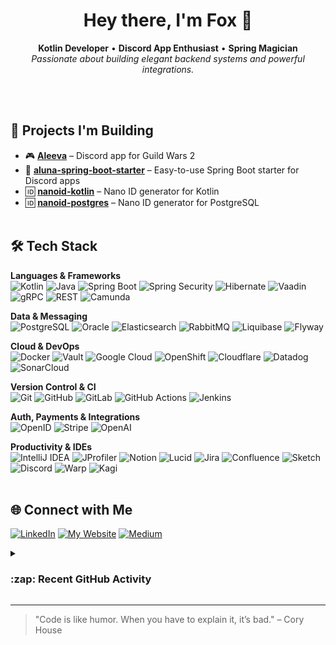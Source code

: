 <h1 align="center">Hey there, I'm Fox 🦊</h1>
<p align="center">
  <strong>Kotlin Developer</strong> • <strong>Discord App Enthusiast</strong> • <strong>Spring Magician</strong><br>
  <i>Passionate about building elegant backend systems and powerful integrations.</i>
</p>

<br><br>

## 🚀 Projects I'm Building

- 🎮 **[Aleeva](https://aleeva.io)** – Discord app for Guild Wars 2
- 🧩 **[aluna-spring-boot-starter](https://github.com/viascom/aluna-spring-boot-starter)** – Easy-to-use Spring Boot starter for Discord apps
- 🆔 **[nanoid-kotlin](https://github.com/viascom/nanoid-kotlin)** – Nano ID generator for Kotlin
- 🆔 **[nanoid-postgres](https://github.com/viascom/nanoid-postgres)** – Nano ID generator for PostgreSQL
<br><br>

## 🛠️ Tech Stack

**Languages & Frameworks**  
![Kotlin](https://img.shields.io/badge/Kotlin-7F52FF?logo=kotlin&logoColor=white)
![Java](https://img.shields.io/badge/Java-E76F00?logo=openjdk&logoColor=white)
![Spring Boot](https://img.shields.io/badge/Spring_Boot-6DB33F?logo=spring-boot&logoColor=white)
![Spring Security](https://img.shields.io/badge/Spring_Security-6DB33F?logo=spring&logoColor=white)
![Hibernate](https://img.shields.io/badge/Hibernate-59666C?logo=hibernate&logoColor=white)
![Vaadin](https://img.shields.io/badge/Vaadin-00B4F0?logo=vaadin&logoColor=white)
![gRPC](https://img.shields.io/badge/gRPC-4A154B?logo=openapiinitiative&logoColor=white)
![REST](https://img.shields.io/badge/REST-25A162?logo=swagger&logoColor=white)
![Camunda](https://img.shields.io/badge/Camunda-FF4D00?logo=camunda&logoColor=white)

**Data & Messaging**  
![PostgreSQL](https://img.shields.io/badge/PostgreSQL-4169E1?logo=postgresql&logoColor=white)
![Oracle](https://img.shields.io/badge/Oracle-F80000?logo=oculus&logoColor=white)
![Elasticsearch](https://img.shields.io/badge/Elasticsearch-005571?logo=elasticsearch&logoColor=white)
![RabbitMQ](https://img.shields.io/badge/RabbitMQ-FF6600?logo=rabbitmq&logoColor=white)
![Liquibase](https://img.shields.io/badge/Liquibase-1A76D2?logo=liquibase&logoColor=white)
![Flyway](https://img.shields.io/badge/Flyway-CC0200?logo=flyway&logoColor=white)

**Cloud & DevOps**  
![Docker](https://img.shields.io/badge/Docker-2496ED?logo=docker&logoColor=white)
![Vault](https://img.shields.io/badge/Vault-000000?logo=vault&logoColor=white)
![Google Cloud](https://img.shields.io/badge/Google_Cloud-4285F4?logo=google-cloud&logoColor=white)
![OpenShift](https://img.shields.io/badge/OpenShift-EE0000?logo=redhatopenshift&logoColor=white)
![Cloudflare](https://img.shields.io/badge/Cloudflare-F38020?logo=cloudflare&logoColor=white)
![Datadog](https://img.shields.io/badge/Datadog-632CA6?logo=datadog&logoColor=white)
![SonarCloud](https://img.shields.io/badge/SonarCloud-F3702A?logo=sonarcloud&logoColor=white)

**Version Control & CI**  
![Git](https://img.shields.io/badge/Git-F05032?logo=git&logoColor=white)
![GitHub](https://img.shields.io/badge/GitHub-181717?logo=github&logoColor=white)
![GitLab](https://img.shields.io/badge/GitLab-FC6D26?logo=gitlab&logoColor=white)
![GitHub Actions](https://img.shields.io/badge/GitHub_Actions-2088FF?logo=github-actions&logoColor=white)
![Jenkins](https://img.shields.io/badge/Jenkins-D24939?logo=jenkins&logoColor=white)

**Auth, Payments & Integrations**  
![OpenID](https://img.shields.io/badge/OpenID-FF6600?logo=openid&logoColor=white)
![Stripe](https://img.shields.io/badge/Stripe-635BFF?logo=stripe&logoColor=white)
![OpenAI](https://img.shields.io/badge/OpenAI-412991?logo=openai&logoColor=white)

**Productivity & IDEs**  
![IntelliJ IDEA](https://img.shields.io/badge/IntelliJ_IDEA-000000?logo=intellij-idea&logoColor=white)
![JProfiler](https://img.shields.io/badge/JProfiler-0B4896?logo=photon&logoColor=white)
![Notion](https://img.shields.io/badge/Notion-000000?logo=notion&logoColor=white)
![Lucid](https://img.shields.io/badge/Lucidchart-FA6810?logo=lucid&logoColor=white)
![Jira](https://img.shields.io/badge/Jira-0052CC?logo=jira&logoColor=white)
![Confluence](https://img.shields.io/badge/Confluence-172B4D?logo=confluence&logoColor=white)
![Sketch](https://img.shields.io/badge/Sketch-F7B500?logo=sketch&logoColor=white)
![Discord](https://img.shields.io/badge/Discord-5865F2?logo=discord&logoColor=white)
![Warp](https://img.shields.io/badge/Warp-000000?logo=warp&logoColor=white)
![Kagi](https://img.shields.io/badge/Kagi-6633FF?logo=kagi&logoColor=white)
<br><br>

## 🌐 Connect with Me

[![LinkedIn](https://img.shields.io/badge/-LinkedIn-0A66C2)](https://www.linkedin.com/in/patrick-b%C3%B6sch-736367147/)
[![My Website](https://img.shields.io/badge/-My_Website-000000)](https://itsmefox.io)
[![Medium](https://img.shields.io/badge/-Medium-12100E)](https://medium.com/@itsmefox)
<br>

<details>
  <summary><h3>:zap: Recent GitHub Activity</h3></summary>
  
<!--START_SECTION:activity-->
1. 🚀 Published release [1.3.4](https://github.com/viascom/aluna-spring-boot-starter/releases/tag/1.3.4) in [viascom/aluna-spring-boot-starter](https://github.com/viascom/aluna-spring-boot-starter)
<!--END_SECTION:activity-->

</details>

---

> "Code is like humor. When you have to explain it, it’s bad." – Cory House
